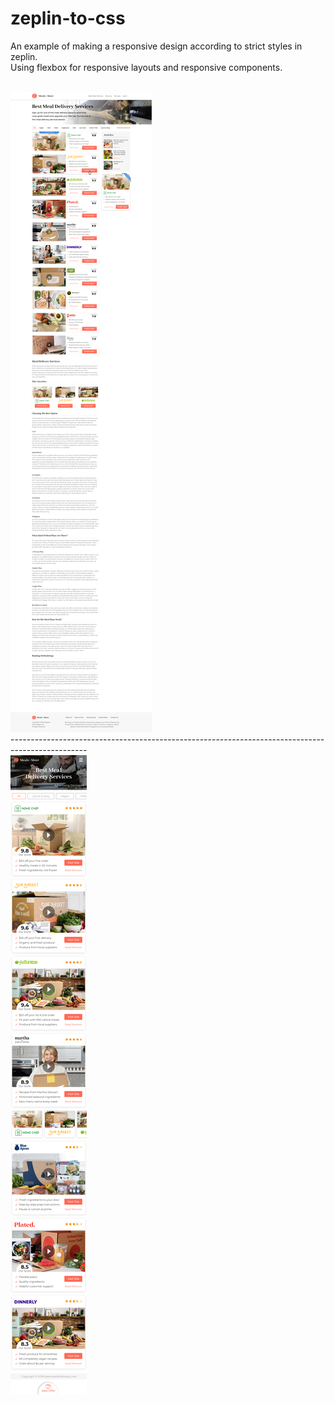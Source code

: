 ﻿# zeplin-to-css
An example of making a responsive design according to strict styles in zeplin.<br>
Using flexbox for responsive layouts and responsive components.

<br>
<img src="video-chart-1440.png" >
<br>
-------------------------------------------------------------------------------------------------
<br>
<img src="video-chart-375.png" >
